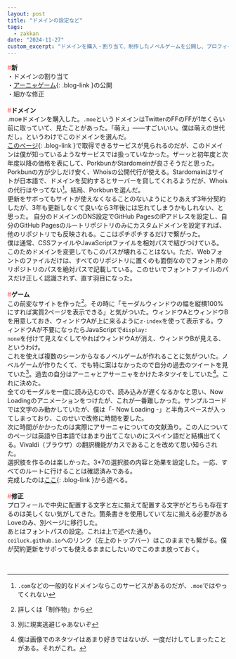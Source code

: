 ```yaml
---
layout: post
title: "ドメインの設定など"
tags:
  - zakkan
date: "2024-11-27"
custom_excerpt: "ドメインを購入・割り当て、制作したノベルゲームを公開し、プロフィールページなどを修正した"
---
```

**<font color="#ff7f7e">#</font>新**<br>
・ドメインの割り当て<br>
・[アーニャゲーム](coiluck.moe/anya){: .blog-link }の公開<br>
・細かな修正<br>
<br>
**<font color="#ff7f7e">#</font>ドメイン**<br>
.moeドメインを購入した。<code>.moe</code>というドメインはTwitterのFFのFFが1年くらい前に取っていて、見たことがあった。「萌え」――すごいいい。僕は萌えの世代だし。というわけでこのドメインを選んだ。<br>
[このページ](https://get.moe/){: .blog-link }で取得できるサービスが見られるのだが、このドメインは僕が知っているようなサービスでは扱っていなかった。ザーッと初年度と次年度以降の価格を表にして、PorkbunかStardomeinが良さそうだと思った。Porkbunの方が少しだけ安く、Whoisの公開代行が使える。Stardomainはサイトが日本語で、ドメインを契約するとサーバーを貸してくれるようだが、Whoisの代行はやってない[^1]。結局、Porkbunを選んだ。<br>
更新をサボってもサイトが使えなくなることのないようにとりあえず3年分契約したが、3年も更新しなくて良いなら3年後には忘れてしまうかもしれない、と思った。
自分のドメインのDNS設定でGitHub PagesのIPアドレスを設定し、自分のGitHub Pagesのルートリポジトリのみにカスタムドメインを設定すれば、他のリポジトリでも反映される。ここはポチポチするだけで繋がった。<br>
僕は通常、CSSファイルやJavaScriptファイルを相対パスで結びつけている。このためドメインを変更してもこのパスが壊れることはない。ただ、Webフォントのファイルだけは、すべてのリポジトリに置くのも面倒なのでフォント用のリポジトリのパスを絶対パスで記載している。このせいでフォントファイルのパスだけ正しく認識されず、直す羽目になった。<br>
<br>
**<font color="#ff7f7e">#</font>ゲーム**<br>
この前変なサイトを作った[^2]。その時に「モーダルウィンドウの幅を縦横100%にすれば実質2ページを表示できる」と気がついた。ウィンドウAとウィンドウBを用意しておき、ウィンドウAが上に来るように<code>z-index</code>を使って表示する。ウィンドウAが不要になったらJavaScriptで<code>display: none</code>を付けて見えなくしてやればウィンドウAが消え、ウィンドウBが見える、というわけ。<br>
これを使えば複数のシーンからなるノベルゲームが作れることに気がついた。ノベルゲームが作りたくて、でも特に案はなかったので自分の過去のツイートを見ていた[^3]。過去の自分はアーニャとアサーニャをかけたネタツイをしていた[^4]。これに決めた。<br>
全てのモーダルを一度に読み込むので、読み込みが遅くなるかなと思い、Now Loadingのアニメーションをつけたが、これが一番難しかった。サンプルコードでは文字のみ動かしていたが、僕は「- Now Loading -」と半角スペースが入ってしまっており、このせいで改修に時間を要した。<br>
次に時間がかかったのは実際にアサーニャについての文献漁り。この人についてのページは英語や日本語ではあまり出てこないのにスペイン語だと結構出てくる。Vivaldi（ブラウザ）の翻訳機能がカスであることを改めて思い知らされた。<br>
選択肢を作るのは楽しかった。3*7の選択肢の内容と効果を設定した。一応、すべてのルートに行けることは確認済みである。<br>
完成したのは[ここ](coiluck.moe/anya){: .blog-link }から遊べる。<br>
<br>
**<font color="#ff7f7e">#</font>修正**<br>
プロフィールで中央に配置する文字と左に揃えて配置する文字がどちらも存在するのは美しくない気がしてきた。箇条書きを使用していて左に揃える必要があるLoveのみ、別ページに移行した。<br>
あとはフォントパスの設定。これは上で述べた通り。<br>
<code>coiluck.github.io</code>へのリンク（左上のトップバー）はこのままでも繋がる。僕が契約更新をサボっても使えるままにしたいのでこのまま放っておく。<br>
<br>
<br>
[^1]: <code>.com</code>などの一般的なドメインならこのサービスがあるのだが、<code>.moe</code>ではやってくれない
[^2]: 詳しくは「制作物」から
[^3]: 別に現実逃避じゃあないぞ
[^4]: 僕は画像でのネタツイはあまり好きではないが、一度だけしてしまったことがある。それがこれ。